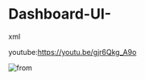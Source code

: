 # Dashboard-UI-
xml

youtube:https://youtu.be/gjr6Qkg_A9o

![from](https://user-images.githubusercontent.com/71060268/144736125-365c889f-efe4-4288-8501-8bdc42891371.png)
